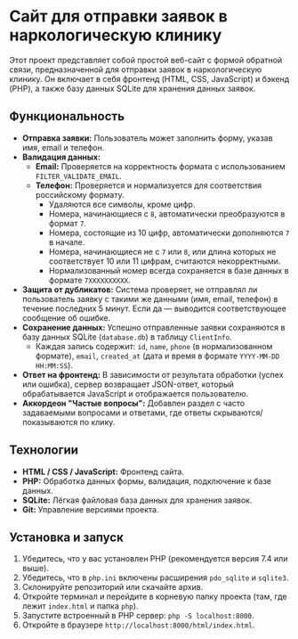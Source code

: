 # Сайт для отправки заявок в наркологическую клинику

Этот проект представляет собой простой веб-сайт с формой обратной связи, предназначенной для отправки заявок в наркологическую клинику. Он включает в себя фронтенд (HTML, CSS, JavaScript) и бэкенд (PHP), а также базу данных SQLite для хранения данных заявок.

## Функциональность

- **Отправка заявки:** Пользователь может заполнить форму, указав имя, email и телефон.
- **Валидация данных:**
  - **Email:** Проверяется на корректность формата с использованием `FILTER_VALIDATE_EMAIL`.
  - **Телефон:** Проверяется и нормализуется для соответствия российскому формату.
    - Удаляются все символы, кроме цифр.
    - Номера, начинающиеся с `8`, автоматически преобразуются в формат `7`.
    - Номера, состоящие из 10 цифр, автоматически дополняются `7` в начале.
    - Номера, начинающиеся не с `7` или `8`, или длина которых не соответствует 10 или 11 цифрам, считаются некорректными.
    - Нормализованный номер всегда сохраняется в базе данных в формате `7XXXXXXXXXX`.
- **Защита от дубликатов:** Система проверяет, не отправлял ли пользователь заявку с такими же данными (имя, email, телефон) в течение последних 5 минут. Если да — выводится соответствующее сообщение об ошибке.
- **Сохранение данных:** Успешно отправленные заявки сохраняются в базу данных SQLite (`database.db`) в таблицу `ClientInfo`.
  - Каждая запись содержит: `id`, `name`, `phone` (в нормализованном формате), `email`, `created_at` (дата и время в формате `YYYY-MM-DD HH:MM:SS`).
- **Ответ на фронтенд:** В зависимости от результата обработки (успех или ошибка), сервер возвращает JSON-ответ, который обрабатывается JavaScript и отображается пользователю.
- **Аккордеон "Частые вопросы":** Добавлен раздел с часто задаваемыми вопросами и ответами, где ответы скрываются/показываются по клику.

## Технологии

- **HTML / CSS / JavaScript:** Фронтенд сайта.
- **PHP:** Обработка данных формы, валидация, подключение к базе данных.
- **SQLite:** Лёгкая файловая база данных для хранения заявок.
- **Git:** Управление версиями проекта.

## Установка и запуск

1.  Убедитесь, что у вас установлен PHP (рекомендуется версия 7.4 или выше).
2.  Убедитесь, что в `php.ini` включены расширения `pdo_sqlite` и `sqlite3`.
3.  Склонируйте репозиторий или скачайте архив.
4.  Откройте терминал и перейдите в корневую папку проекта (там, где лежит `index.html` и папка `php`).
5.  Запустите встроенный в PHP сервер: `php -S localhost:8000`.
6.  Откройте в браузере `http://localhost:8000/html/index.html`.
